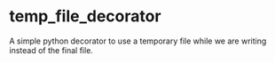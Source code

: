 # temp_file_decorator
A simple python decorator to use a temporary file while we are writing instead of the final file.
